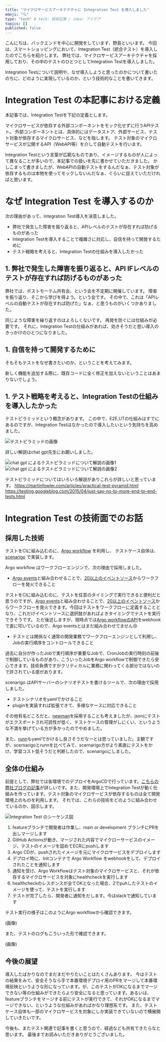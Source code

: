 ```yaml
---
title: "マイクロサービスアーキテクチャに Integration Test を導入しました"
emoji: "🔍"
type: "tech" # tech: 技術記事 / idea: アイデア
topics: []
published: false
---
```


こんにちは、バックエンドを中心に開発をしています、野島といいます。
今回は、スマートショッピングにおいて、Integration Test（統合テスト）を導入したのでこちらを紹介します。
弊社では、マイクロサービスアーキテクチャを採用しており、その中のテストのひとつとしてIntegration Testを導入しました。

Integration Testについて説明や、なぜ導入しようと思ったのかについて書いたのちに、どのように実現しているのか、という技術的なことを書いてきます。

# Integration Test の本記事における定義

本記事では、Integration Testを下記の定義とします。

マイクロサービスが依存する外部コンポーネントをモック化せずに行うAPIテスト。
外部コンポーネントとは、具体的にはデータストア、外部サービス、テスト対象が依存するマイクロサービス、などを指します。
テスト対象のマイクロサービスが公開するAPI（WebAPI等）を介して自動テストを行います。

Integration Testという言葉が広範なものであり、イメージするものが人によって異なることが多いので、本記事での扱いを先に書かせていただきました。
かしこまって書きましたが、WebAPIの自動テストをするんだなぁ、テスト対象が依存するものは本物を使ってモックしないんだなぁ、ぐらいに捉えていただければと思います。

# なぜ Integration Test を導入するのか

次の理由があって、Integration Test導入を決意しました。

- 弊社で発生した障害を振り返ると、APIレベルのテストが存在すれば防げるものがあった
- Integration Testを導入することで複雑さに対応し、自信を持って開発するために
- テスト戦略を考えると、Integration Testの仕組みを導入したかった

## 1. 弊社で発生した障害を振り返ると、API IFレベルのテストが存在すれば防げるものがあった

弊社では、ポストモーテム共有会、という会を不定期に開催しています。
障害を振り返り、そこから学びを得よう。という会です。
その中で、これは「APIレベルの自動テストが存在すれば防げた」なぁ、と思うものがいくつかありました。

同じような障害を繰り返すのはよろしくないです。
再発を防ぐには仕組みが必要です。
それに、Integration Testの仕組みがあれば、効きそうだと思い導入のきっかけのひとつになりました。

## 1. 自信を持って開発するために

そもそもテストをなぜ書きたいのか、ということを考えてみます。

新しく機能を追加する際に、既存コードに全く修正を加えないということはあまりないでしょう。


## 1. テスト戦略を考えると、Integration Testの仕組みを導入したかった

テストピラミッドという概念があります。
この中で、E2E,UTの仕組みはすでにあるのですが、Integration Testはなかったので導入したいという気持ちを高めました。

![テストピラミッドの画像](/images/test_pyramid.png)

詳しい解説はchat gpt先生にお願いしました。

![chat gpt によるテストピラミッドについて解説の画像1](/images/chat-gpt-test-pyramid-1.png)
![chat gpt によるテストピラミッドについて解説の画像2](/images/chat-gpt-test-pyramid-2.png)

テストピラミッドについてはいろいろ解説がありこれらが詳しいと思っています。
https://martinfowler.com/articles/practical-test-pyramid.html
https://testing.googleblog.com/2015/04/just-say-no-to-more-end-to-end-tests.html

# Integration Test の技術面でのお話

## 採用した技術

テストをCIに組み込むのに、[Argo workflow](https://github.com/argoproj/argo-workflows) を利用し、
テストケース自体は、[scenarigo](https://github.com/zoncoen/scenarigo) で実装します。

Argo workflow はワークフローエンジンで、次の理由で採用しました。

- [Argo events](https://argoproj.github.io/argo-events/)と組み合わせることで、[20以上のイベントソース](https://argoproj.github.io/argo-events/concepts/event_source/)からワークフローを発火できること

テストをCIに組み込むのに、テストを任意のタイミングで実行できると便利だと思うのですが、[Argo events](https://argoproj.github.io/argo-events/)と組み合わせることで、[20以上のイベントソース](https://argoproj.github.io/argo-events/concepts/event_source/)からワークフローを発火できます。今回はテストをワークフローに定義することとなり、これだけイベントソースに選択肢があればよきタイミングでテストを実行できそうです。
ただ後述しますが、現時点では[Argo workflowのAPI](https://argoproj.github.io/argo-workflows/events/)をwebhookで直に叩いているので、Argo eventsとはまだ組み合わせてません😢

- テストとは関係なく通常の開発業務でワークフローエンジンとして利用し、Jobの実行順序をコントロールできること

過去に自分が作ったJobで実行順序が重要なJobで、CronJobの実行時刻の前後で制御しているものがあり、こういったJobをArgo workflowで制御できたら安心できます。技術負債ですがクリティカルに業務に関わってくる部分ではないので許されている感があります。

scenarigo はAPIサーバーのシナリオテストを書けるツールで、次の理由で採用しました。

- テストシナリオをyamlでかけること
- pluginを実装すれば拡張できて、多様なケースに対応できること

その他有名どころだと、[newman](https://github.com/postmanlabs/newman)を採用することも考えましたが、jsonにテストがエクスポートされ可読性が低く、テストケースの管理がしにくい、というような不満を挙げている方が多かったのでやめました。

また、[runn](https://github.com/k1LoW/runn)もyamlでかけるし良さそうだなーとは思っていました。主観ですが、scernarigoとrunnを比べてみて、scernarigo方がより素直にテストをかけ、学習コスト低そうだと判断したので、scenarigoにしました。

## 全体の仕組み

前提として、弊社では各環境でのデプロイをArgoCDで行っています。[こちらの弊社ブログの記事](https://tech.smartshopping.co.jp/smartmat_k8s_infrastructure)が詳しいです。また、開発環境上でIntegration Testが動く仕組みを作っています。テスト対象のマイクロサービスが依存するものは全て開発環境上のものを利用します。
それでは、これらの技術をどのように組み合わせているのか、図示します。

![Integration Test のシーケンス図](/images/integration-test-sequece-diagram.png)

1. featureブランチで開発者は作業し、main or development ブランチにPRを出しマージします
1. GitHub Actionsが動き、マージされた内容でマイクローサービスのイメージ、テストのイメージを固めてECRにpushします
1. Argo CDが、pushされたイメージを元にマイクロサービスをデプロイします
1. デプロイ時に、Initコンテナで Argo Workflow をwebhookをして、デプロイされたことを通知します
1. 通知を受け、Argo Workflowはテスト対象のマイクロサービスと、それが依存するマイクロサービスを対象にhealthcheckを実行します
1. healthcheckのレスポンスが全てOKとなった場合、2でpuhしたテストのイメージを使って、テストを実行します
1. テストが完了したら、開発者に通知をだします。今はslackで通知しています

テスト実行の様子はこのようにArgo workflowから確認できます。

(画像)

また、テストのログもこういった形で確認できます。

(画像)

## 今後の展望

導入したばかりなのでまだまだやりたいことはたくさんあります。
今はテストの結果をみて、安全そうなら手で本番環境デプロイ用のPRをマージして本番環境反映というような形になっています。が、このテストがOKになるまでマージできない等の仕組みができたらより安全になると思っています。あるいは、featureブランチをマージする前にテストが実行できて、それがOKになるまでマージできない、というような仕組みがあればかなり理想系です。
また、テストケース自体も一部のマイクロサービスを対象にしか実装できていないので横展開していきたいです。

今後も、またテスト関連で記事を書くと思うので、経過なども共有できたらなと思います。
最後までお読みいただきありがとうございました。
